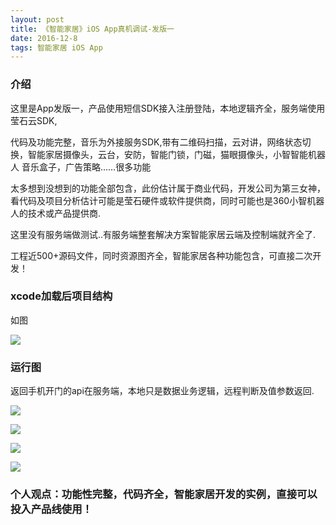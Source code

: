 ```yaml
---
layout: post
title: 《智能家居》iOS App真机调试-发版一
date: 2016-12-8
tags: 智能家居 iOS App
---
```


### 介绍

这里是App发版一，产品使用短信SDK接入注册登陆，本地逻辑齐全，服务端使用莹石云SDK,

代码及功能完整，音乐为外接服务SDK,带有二维码扫描，云对讲，网络状态切换，智能家居摄像头，云台，安防，智能门锁，门磁，猫眼摄像头，小智智能机器人 音乐盒子，广告策略......很多功能

太多想到没想到的功能全部包含，此份估计属于商业代码，开发公司为第三女神，看代码及项目分析估计可能是莹石硬件或软件提供商，同时可能也是360小智机器人的技术或产品提供商.

这里没有服务端做测试..有服务端整套解决方案智能家居云端及控制端就齐全了.

工程近500+源码文件，同时资源图齐全，智能家居各种功能包含，可直接二次开发！

### xcode加载后项目结构

如图

![](/images/posts/home1/home-1.png)

### 运行图

返回手机开门的api在服务端，本地只是数据业务逻辑，远程判断及值参数返回.

![](/images/posts/home1/home-2.png)

![](/images/posts/home1/home-3.png)

![](/images/posts/home1/home-4.png)

![](/images/posts/home1/home-5.png)


### 个人观点：功能性完整，代码齐全，智能家居开发的实例，直接可以投入产品线使用！
